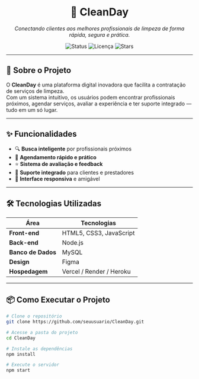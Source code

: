 <h1 align="center">🧹 CleanDay</h1>

<p align="center">
  <i>Conectando clientes aos melhores profissionais de limpeza de forma rápida, segura e prática.</i>
</p>

<p align="center">
  <img src="https://img.shields.io/badge/status-em%20desenvolvimento-yellow" alt="Status" />
  <img src="https://img.shields.io/github/license/seuusuario/CleanDay" alt="Licença" />
  <img src="https://img.shields.io/github/stars/seuusuario/CleanDay?style=social" alt="Stars" />
</p>

---

## 🚀 Sobre o Projeto

O **CleanDay** é uma plataforma digital inovadora que facilita a contratação de serviços de limpeza.  
Com um sistema intuitivo, os usuários podem encontrar profissionais próximos, agendar serviços, avaliar a experiência e ter suporte integrado — tudo em um só lugar.

---

## ✨ Funcionalidades

- 🔍 **Busca inteligente** por profissionais próximos  
- 📅 **Agendamento rápido e prático**  
- ⭐ **Sistema de avaliação e feedback**  
- 💬 **Suporte integrado** para clientes e prestadores  
- 📱 **Interface responsiva** e amigável

---

## 🛠️ Tecnologias Utilizadas

| Área | Tecnologias |
|------|-------------|
| **Front-end** | HTML5, CSS3, JavaScript |
| **Back-end** | Node.js |
| **Banco de Dados** | MySQL |
| **Design** | Figma |
| **Hospedagem** | Vercel / Render / Heroku |

---

## 📦 Como Executar o Projeto

```bash
# Clone o repositório
git clone https://github.com/seuusuario/CleanDay.git

# Acesse a pasta do projeto
cd CleanDay

# Instale as dependências
npm install

# Execute o servidor
npm start

